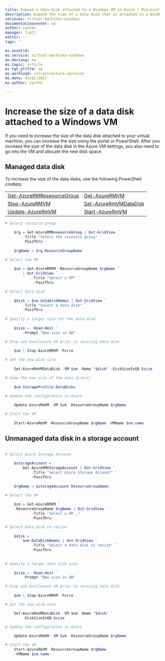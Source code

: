 ```yaml
---
title: Expand a data disk attached to a Windows VM in Azure | Microsoft Docs
description: Expand the size of a data disk that is attached to a Windows virtual machine using either the portal or PowerShell.
services: virtual-machines-windows
documentationcenter: na
author: cynthn
manager: timlt
editor: ''
tags: ''

ms.assetid: 
ms.service: virtual-machines-windows
ms.devlang: na
ms.topic: article
ms.tgt_pltfrm: na
ms.workload: infrastructure-services
ms.date: 03/01/2017
ms.author: cynthn

---
```


# Increase the size of a data disk attached to a Windows VM

If you need to increase the size of the data disk attached to your virtual machine, you can increase the size using the portal or PowerShell. After you increase the size of the data disk in the Azure VM settings, you also need to go into the VM and allocate the new disk space.

## Managed data disk

To increase the size of the data disks, use the following PowerShell cmdlets:

|                                                                    |                                                            |
|--------------------------------------------------------------------|------------------------------------------------------------|
| [Get-AzureRMReseourceGroup](/powershell/Get-AzureRMReseourceGroup) | [Get-AzureRMVM](/powershell/getazurermvm)                  |
| [Stop-AzureRMVM](/powershell/stop-azurermvm)                       | [Set-AzureRmVMDataDisk](/powershell/Set-AzureRmVMDataDisk) |
| [Update-AzureRmVM](/powershell/update-azurermvm)                   | [Start-AzureRmVM](/powershell/start-azurermvm)             |

```powershell
# Select resource group
     
    $rg = Get-AzureRMReseourceGroup | Out-GridView `
        -Title "Select the resource group" `
        -PassThru
     
    $rgName = $rg.ResourceGroupName

# Select the VM
     
    $vm = Get-AzureRMVM -ResourceGroupName $rgName `
        | Out-GridView `
            -Title "Select a VM" `
             -PassThru

# Select data disk
     
    $disk = $vm.dataDiskNames | Out-GridView `
        -Title "Select a data disk" `
        -PassThru
    
# Specify a larger size for the data disk 
       
    $size =  Read-Host `
        -Prompt "New size in GB"

# Stop and Deallocate VM prior to resizing data disk
     
    $vm | Stop-AzureRMVM -Force

# Set the new disk size
	
	Set-AzureRmVMDataDisk -VM $vm -Name "$disk" -DiskSizeInGB $size

# View the new size of the data disk(s)
	
	$vm.StorageProfile.DataDisks

# Update the configuration in Azure
	
	Update-AzureRmVM -VM $vm -ResourceGroupName $rgName

# Start the VM
	
	Start-AzureRmVM -ResourceGroupName $rgName -VMName $vm.name

```

## Unmanaged data disk in a storage account

```powershell

# Select Azure Storage Account
     
    $storageAccount =
        Get-AzureRMStorageAccount | Out-GridView `
            -Title "Select Azure Storage Account" `
            -PassThru
     
    $rgName = $storageAccount.ResourceGroupName

# Select the VM
     
    $vm = Get-AzureRMVM `
	-ResourceGroupName $rgName | Out-GridView `
			-Title "Select a VM …" `
			-PassThru

# Select Data Disk to resize
     
    $disk =
        $vm.DataDiskNames | Out-GridView `
            -Title "Select a data disk to resize" `
            -PassThru
     
    
# Specify a larger data disk size 
       
    $size =  Read-Host `
        -Prompt "New size in GB"

# Stop and Deallocate VM prior to resizing data disk
     
    $vm | Stop-AzureRMVM -Force

# Set the new disk size

	Set-AzureRmVMDataDisk -VM $vm -Name "$disk" `
		-DiskSizeInGB $size

# Update the configuration in Azure
	
	Update-AzureRmVM -VM $vm -ResourceGroupName $rgName

# Start the VM
	Start-AzureRmVM -ResourceGroupName $rgName `
	-VMName $vm.name
	
```